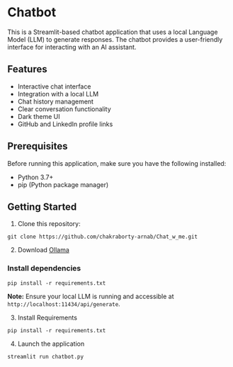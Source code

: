 # Chatbot
This is a Streamlit-based chatbot application that uses a local Language Model (LLM) to generate responses. The chatbot provides a user-friendly interface for interacting with an AI assistant.

## Features

- Interactive chat interface
- Integration with a local LLM
- Chat history management
- Clear conversation functionality
- Dark theme UI
- GitHub and LinkedIn profile links

## Prerequisites

Before running this application, make sure you have the following installed:

- Python 3.7+
- pip (Python package manager)

## Getting Started
1. Clone this repository:
```
git clone https://github.com/chakraborty-arnab/Chat_w_me.git
```

2. Download [Ollama](https://ollama.com/)
### Install dependencies
```
pip install -r requirements.txt
```

 **Note:** Ensure your local LLM is running and accessible at `http://localhost:11434/api/generate`.

3. Install Requirements
```
pip install -r requirements.txt
```
4. Launch the application
```
streamlit run chatbot.py
```
